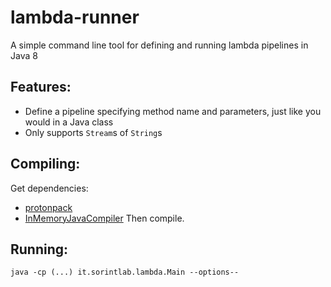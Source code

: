 # lambda-runner
A simple command line tool for defining and running lambda pipelines in Java 8

## Features:
* Define a pipeline specifying method name and parameters, just like you would in a Java class
* Only supports `Stream`s of `String`s

## Compiling:
Get dependencies:
* [protonpack](https://github.com/poetix/protonpack)
* [InMemoryJavaCompiler](https://github.com/trung/InMemoryJavaCompiler)
Then compile.

## Running:
    java -cp (...) it.sorintlab.lambda.Main --options--

    
